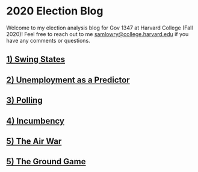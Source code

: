# 2020 Election Blog

Welcome to my election analysis blog for Gov 1347 at Harvard College (Fall 2020)! Feel free to reach out to me samlowry@college.harvard.edu if you have any comments or questions.

## [1) Swing States](posts/01-blog.md)

## [2) Unemployment as a Predictor](posts/02-blog.md)

## [3) Polling](posts/03-blog.md)

## [4) Incumbency](posts/04-blog.md)

## [5) The Air War](posts/05-blog.md)

## [5) The Ground Game](posts/06-blog.md)
